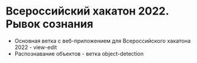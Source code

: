 # Всероссийский хакатон 2022. Рывок сознания
- Основная ветка с веб-приложением для Всероссийского хакатона 2022 - view-edit
- Распознавание объектов - ветка object-detection
